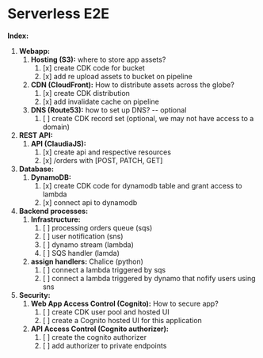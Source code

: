 # Serverless E2E



**Index:**
1. **Webapp:**
    1. **Hosting (S3):** where to store app assets?
        1. [x] create CDK code for bucket
        2. [x] add re upload assets to bucket on pipeline
    2. **CDN (CloudFront):** How to distribute assets across the globe?
        1. [x] create CDK distribution
        2. [x] add invalidate cache on pipeline
    3. **DNS (Route53):** how to set up DNS? -- optional
        1. [ ] create CDK record set (optional, we may not have access to a domain)
2. **REST API:**
    1. **API (ClaudiaJS):**
       1. [x] create api and respective resources
       2. [x] /orders with [POST, PATCH, GET]
3. **Database:**
   1. **DynamoDB:**
       1. [x] create CDK code for dynamodb table and grant access to lambda
       2. [x] connect api to dynamodb
4. **Backend processes:**
   1. **Infrastructure:**
       1. [ ] processing orders queue (sqs)
       2. [ ] user notification (sns)
       3. [ ] dynamo stream (lambda)
       4. [ ] SQS handler (lamda)
   2.  **assign handlers:** Chalice (python)
       1. [ ] connect a lambda triggered by sqs
       2. [ ] connect a lambda triggered by dynamo that nofify users using sns
5.  **Security:**
    1. **Web App Access Control (Cognito):** How to secure app?
       1. [ ] create CDK user pool and hosted UI
       2. [ ] create a Cognito hosted UI for this application
    2. **API Access Control (Cognito authorizer):**
       1. [ ] create the cognito authorizer
       2. [ ] add authorizer to private endpoints
